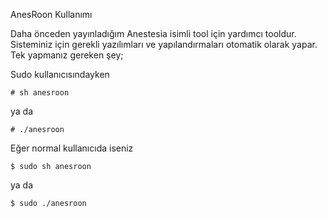 AnesRoon Kullanımı

Daha önceden yayınladığım Anestesia isimli tool için yardımcı tooldur. Sisteminiz için gerekli yazılımları ve yapılandırmaları otomatik olarak yapar. Tek yapmanız gereken şey;

Sudo kullanıcısındayken

 ```# sh anesroon```

ya da

 ```# ./anesroon```

Eğer normal kullanıcıda iseniz

```$ sudo sh anesroon```

ya da

```$ sudo ./anesroon```

